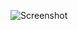 ![Screenshot](https://raw.githubusercontent.com/Cryakl/Ultimate-RAT-Collection/refs/heads/main/AntiLamerBackdoor/Anti-Lamer%20BackDoor%20v1.1/Screenshot.png)
